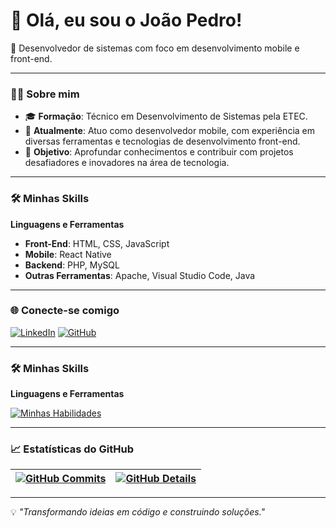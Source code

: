 # 👋 Olá, eu sou o João Pedro!

📍 Desenvolvedor de sistemas com foco em desenvolvimento mobile e front-end.

---

### 🧑‍💻 Sobre mim

- 🎓 **Formação**: Técnico em Desenvolvimento de Sistemas pela ETEC.
- 💼 **Atualmente**: Atuo como desenvolvedor mobile, com experiência em diversas ferramentas e tecnologias de desenvolvimento front-end.
- 🚀 **Objetivo**: Aprofundar conhecimentos e contribuir com projetos desafiadores e inovadores na área de tecnologia.

---

### 🛠️ Minhas Skills

**Linguagens e Ferramentas**

- **Front-End**: HTML, CSS, JavaScript
- **Mobile**: React Native
- **Backend**: PHP, MySQL
- **Outras Ferramentas**: Apache, Visual Studio Code, Java

---

### 🌐 Conecte-se comigo

[![LinkedIn](https://img.shields.io/badge/-LinkedIn-0A66C2?style=flat-square&logo=Linkedin&logoColor=white)](https://www.linkedin.com/in/joao-pedro-marchi)
[![GitHub](https://img.shields.io/badge/-GitHub-181717?style=flat-square&logo=github&logoColor=white)](https://github.com/Jotape73)

---

### 🛠️ Minhas Skills

**Linguagens e Ferramentas**

[![Minhas Habilidades](https://skillicons.dev/icons?i=javascript,typescript,nodejs,figma,discord,html,css,react,mysql,php,vscode,java,git)](https://skillicons.dev)

---

### 📈 Estatísticas do GitHub

| [![GitHub Commits](http://github-profile-summary-cards.vercel.app/api/cards/productive-time?username=Jotape73&theme=dracula&utcOffset=-3)](https://github.com/vn7n24fzkq/github-profile-summary-cards) | [![GitHub Details](http://github-profile-summary-cards.vercel.app/api/cards/profile-details?username=Jotape73&theme=dracula)](https://github.com/vn7n24fzkq/github-profile-summary-cards) |  
 | ----------- | ----------- |

---

💡 *"Transformando ideias em código e construindo soluções."*
